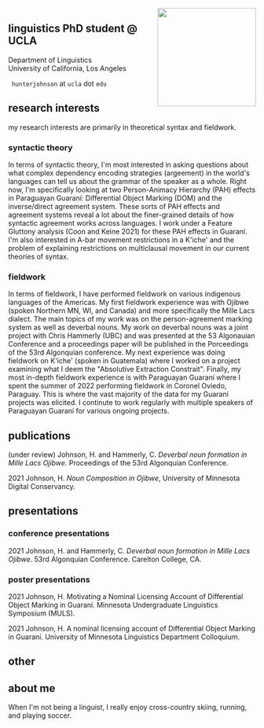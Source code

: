 <img align="right" src="/assets/hunter_circle.png" class="responsive" width="200" height="200"/>


<!--<img
  srcset="/assets/hunter_circle.png 10w, /assets/hunter_circle.png 10w"
  sizes="max-width: 10%;
         width:10%"
  src="/assets/hunter_circle.png"
/>-->

## linguistics PhD student @ UCLA

Department of Linguistics  
University of California, Los Angeles

`` hunterjohnson`` at ``ucla`` dot ``edu``

## research interests

my research interests are primarily in theoretical syntax and fieldwork.

### syntactic theory
In terms of syntactic theory, I'm most interested in asking questions about what complex dependency encoding strategies (argeement) in the world's languages can tell us about the grammar of the speaker as a whole. Right now, I'm specifically looking at two Person-Animacy Hierarchy (PAH) effects in Paraguayan Guaraní: Differential Object Marking (DOM) and the inverse/direct agreement system. These sorts of PAH effects and agreement systems reveal a lot about the finer-grained details of how syntactic agreement works across languages. I work under a Feature Gluttony analysis (Coon and Keine 2021) for these PAH effects in Guaraní. I'm also interested in A-bar movement restrictions in a K'iche' and the problem of explaining restrictions on multiclausal movement in our current theories of syntax.

### fieldwork
In terms of fieldwork, I have performed fieldwork on various indigenous languages of the Americas. My first fieldwork experience was with Ojibwe (spoken Northern MN, WI, and Canada) and more specifically the Mille Lacs dialect. The main topics of my work was on the person-agreement marking system as well as deverbal nouns. My work on deverbal nouns was a joint project with Chris Hammerly (UBC) and was presented at the 53 Algonauian Conference and a proceedings paper will be published in the Porceedings of the 53rd Algonquian conference. My next experience was doing fieldwork on K'iche' (spoken in Guatemala) where I worked on a project examining what I deem the "Absolutive Extraction Constrait". Finally, my most in-depth fieldwork experience is with Paraguayan Guaraní where I spent the summer of 2022 performing fieldwork in Coronel Oviedo, Paraguay. This is where the vast majority of the data for my Guaraní projects was elicited. I continute to work regularly with multiple speakers of Paraguayan Guaraní for various ongoing projects.

<!---### computational linguistics
as a relative newcomer to the field of computational linguistics, I have a wide range of topics I am interested in. Beginning with formal grammars, I am curious as to...
--->

## publications
(under review) Johnson, H. and Hammerly, C. _Deverbal noun formation in Mille Lacs Ojibwe_. Proceedings of the 53rd Algonquian Conference.

2021 Johnson, H. _Noun Composition in Ojibwe_, University of Minnesota Digital Conservancy.

## presentations
### conference presentations
2021 Johnson, H. and Hammerly, C. _Deverbal noun formation in Mille Lacs Ojibwe_. 53rd Algonquian Conference. Carelton College, CA.

### poster presentations
2021 Johnson, H. Motivating a Nominal Licensing Account of Differential Object Marking in Guaraní. Minnesota Undergraduate Linguistics Symposium (MULS).

2021 Johnson, H. A nominal licensing account of Differential Object Marking in Guaraní. University of Minnesota Linguistics Department Colloquium.

## other

## about me

When I'm not being a linguist, I really enjoy cross-country skiing, running, and playing soccer. 
